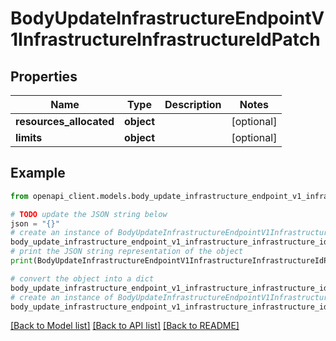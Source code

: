 # BodyUpdateInfrastructureEndpointV1InfrastructureInfrastructureIdPatch


## Properties

Name | Type | Description | Notes
------------ | ------------- | ------------- | -------------
**resources_allocated** | **object** |  | [optional] 
**limits** | **object** |  | [optional] 

## Example

```python
from openapi_client.models.body_update_infrastructure_endpoint_v1_infrastructure_infrastructure_id_patch import BodyUpdateInfrastructureEndpointV1InfrastructureInfrastructureIdPatch

# TODO update the JSON string below
json = "{}"
# create an instance of BodyUpdateInfrastructureEndpointV1InfrastructureInfrastructureIdPatch from a JSON string
body_update_infrastructure_endpoint_v1_infrastructure_infrastructure_id_patch_instance = BodyUpdateInfrastructureEndpointV1InfrastructureInfrastructureIdPatch.from_json(json)
# print the JSON string representation of the object
print(BodyUpdateInfrastructureEndpointV1InfrastructureInfrastructureIdPatch.to_json())

# convert the object into a dict
body_update_infrastructure_endpoint_v1_infrastructure_infrastructure_id_patch_dict = body_update_infrastructure_endpoint_v1_infrastructure_infrastructure_id_patch_instance.to_dict()
# create an instance of BodyUpdateInfrastructureEndpointV1InfrastructureInfrastructureIdPatch from a dict
body_update_infrastructure_endpoint_v1_infrastructure_infrastructure_id_patch_from_dict = BodyUpdateInfrastructureEndpointV1InfrastructureInfrastructureIdPatch.from_dict(body_update_infrastructure_endpoint_v1_infrastructure_infrastructure_id_patch_dict)
```
[[Back to Model list]](../README.md#documentation-for-models) [[Back to API list]](../README.md#documentation-for-api-endpoints) [[Back to README]](../README.md)


